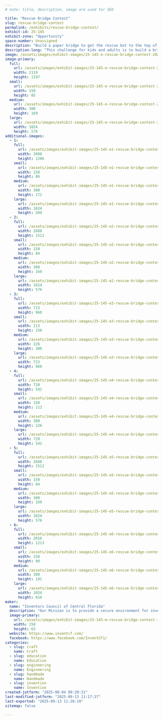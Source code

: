 ```yaml
---
# note: title, description, image are used for SEO

title: "Rescue Bridge Contest"
slug: rescue-bridge-contest
permalink: /exhibits/rescue-bridge-contest/
exhibit-id: 25-145
exhibit-zone: "Opportunity"
space-number: Unassigned
description: "Build a paper bridge to get the rescue bot to the top of the burning building."
description-long: "This challenge for kids and adults is to build a bridge from the available supplies of paper and tape that will support the 3-pound rescue bot. Time is of the essence since the building is on fire. Builders will be rewarded with a wearable button they make themselves. There is a $2 charge for supplies."
image: /assets/images/exhibit-images/25-145-e-rescue-bridge-contest-20250215-iccf-spark-bridge-29-300x169.png
image-primary: 
  full:
    url: /assets/images/exhibit-images/25-145-e-rescue-bridge-contest-20250215-iccf-spark-bridge-29-full.png
    width: 2119
    height: 1197
  small:
    url: /assets/images/exhibit-images/25-145-e-rescue-bridge-contest-20250215-iccf-spark-bridge-29-150x85.png
    width: 150
    height: 85
  medium:
    url: /assets/images/exhibit-images/25-145-e-rescue-bridge-contest-20250215-iccf-spark-bridge-29-300x169.png
    width: 300
    height: 169
  large:
    url: /assets/images/exhibit-images/25-145-e-rescue-bridge-contest-20250215-iccf-spark-bridge-29-1024x578.png
    width: 1024
    height: 578
additional-images: 
  - 1:
    full:
      url: /assets/images/exhibit-images/25-145-e1-rescue-bridge-contest-20250215-iccf-spark-bridge-30-full.png
      width: 2098
      height: 1206
    small:
      url: /assets/images/exhibit-images/25-145-e1-rescue-bridge-contest-20250215-iccf-spark-bridge-30-150x86.png
      width: 150
      height: 86
    medium:
      url: /assets/images/exhibit-images/25-145-e1-rescue-bridge-contest-20250215-iccf-spark-bridge-30-300x172.png
      width: 300
      height: 172
    large:
      url: /assets/images/exhibit-images/25-145-e1-rescue-bridge-contest-20250215-iccf-spark-bridge-30-1024x589.png
      width: 1024
      height: 589
  - 2:
    full:
      url: /assets/images/exhibit-images/25-145-e2-rescue-bridge-contest-20250215-iccf-spark-bridge-17-full.jpg
      width: 2688
      height: 1512
    small:
      url: /assets/images/exhibit-images/25-145-e2-rescue-bridge-contest-20250215-iccf-spark-bridge-17-150x84.jpg
      width: 150
      height: 84
    medium:
      url: /assets/images/exhibit-images/25-145-e2-rescue-bridge-contest-20250215-iccf-spark-bridge-17-300x169.jpg
      width: 300
      height: 169
    large:
      url: /assets/images/exhibit-images/25-145-e2-rescue-bridge-contest-20250215-iccf-spark-bridge-17-1024x576.jpg
      width: 1024
      height: 576
  - 3:
    full:
      url: /assets/images/exhibit-images/25-145-e3-rescue-bridge-contest-pxl-20250804-141557593-960-full.jpg
      width: 723
      height: 960
    small:
      url: /assets/images/exhibit-images/25-145-e3-rescue-bridge-contest-pxl-20250804-141557593-960-113x150.jpg
      width: 113
      height: 150
    medium:
      url: /assets/images/exhibit-images/25-145-e3-rescue-bridge-contest-pxl-20250804-141557593-960-226x300.jpg
      width: 226
      height: 300
    large:
      url: /assets/images/exhibit-images/25-145-e3-rescue-bridge-contest-pxl-20250804-141557593-960-723x960.jpg
      width: 723
      height: 960
  - 4:
    full:
      url: /assets/images/exhibit-images/25-145-e4-rescue-bridge-contest-pxl-20250215-160159086-mp-720-full.jpg
      width: 720
      height: 542
    small:
      url: /assets/images/exhibit-images/25-145-e4-rescue-bridge-contest-pxl-20250215-160159086-mp-720-150x113.jpg
      width: 150
      height: 113
    medium:
      url: /assets/images/exhibit-images/25-145-e4-rescue-bridge-contest-pxl-20250215-160159086-mp-720-300x226.jpg
      width: 300
      height: 226
    large:
      url: /assets/images/exhibit-images/25-145-e4-rescue-bridge-contest-pxl-20250215-160159086-mp-720-720x542.jpg
      width: 720
      height: 542
  - 5:
    full:
      url: /assets/images/exhibit-images/25-145-e5-rescue-bridge-contest-20250215-iccf-spark-bridge-11-full.jpg
      width: 2688
      height: 1512
    small:
      url: /assets/images/exhibit-images/25-145-e5-rescue-bridge-contest-20250215-iccf-spark-bridge-11-150x84.jpg
      width: 150
      height: 84
    medium:
      url: /assets/images/exhibit-images/25-145-e5-rescue-bridge-contest-20250215-iccf-spark-bridge-11-300x169.jpg
      width: 300
      height: 169
    large:
      url: /assets/images/exhibit-images/25-145-e5-rescue-bridge-contest-20250215-iccf-spark-bridge-11-1024x576.jpg
      width: 1024
      height: 576
  - 6:
    full:
      url: /assets/images/exhibit-images/25-145-e6-rescue-bridge-contest-20250215-iccf-spark-bridge-28-full.png
      width: 2016
      height: 1213
    small:
      url: /assets/images/exhibit-images/25-145-e6-rescue-bridge-contest-20250215-iccf-spark-bridge-28-150x90.png
      width: 150
      height: 90
    medium:
      url: /assets/images/exhibit-images/25-145-e6-rescue-bridge-contest-20250215-iccf-spark-bridge-28-300x181.png
      width: 300
      height: 181
    large:
      url: /assets/images/exhibit-images/25-145-e6-rescue-bridge-contest-20250215-iccf-spark-bridge-28-1024x616.png
      width: 1024
      height: 616
maker: 
  name: "Inventors Council of Central Florida"
  description: "Our Mission is to provide a secure environment for inventors to submit their ideas for critical peer review and to nurture our members by providing guidance in making ideas profitable. ICCF is a 501(c)(3) which makes your donations deductable."
  image-primary:
    url: /assets/images/exhibit-images/25-145-m-rescue-bridge-contest-iccf-logo-w-bulb-blue-white-150x63.png
    width: 150
    height: 63
  website: https://www.inventcf.com/
  facebook: https://www.facebook.com/InventCF1/
categories: 
  - slug: craft
    name: Craft
  - slug: education
    name: Education
  - slug: engineering
    name: Engineering
  - slug: handmade
    name: Handmade
  - slug: invention
    name: Invention
created-jotform: "2025-08-04 09:20:31"
last-modified-jotform: "2025-09-13 11:17:37"
last-exported: "2025-09-13 11:26:18"
sitemap: false

---
```

